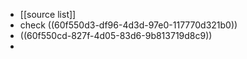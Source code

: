 - [[source list]]
- check ((60f550d3-df96-4d3d-97e0-117770d321b0))
- ((60f550cd-827f-4d05-83d6-9b813719d8c9))
-